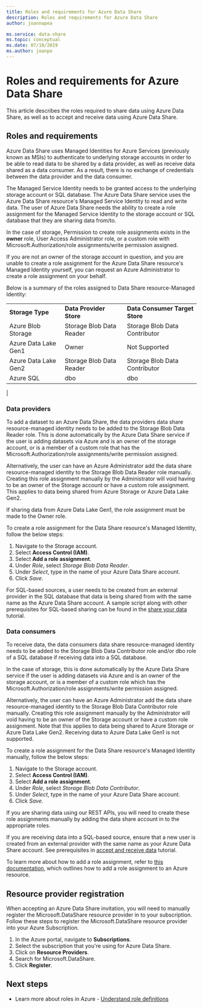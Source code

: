 ```yaml
---
title: Roles and requirements for Azure Data Share   
description: Roles and requirements for Azure Data Share   
author: joannapea

ms.service: data-share
ms.topic: conceptual
ms.date: 07/10/2019
ms.author: joanpo
---
```


# Roles and requirements for Azure Data Share 

This article describes the roles required to share data using Azure Data Share, as well as to accept and receive data using Azure Data Share. 

## Roles and requirements

Azure Data Share uses Managed Identities for Azure Services (previously known as MSIs) to authenticate to underlying storage accounts in order to be able to read data to be shared by a data provider, as well as receive data shared as a data consumer. As a result, there is no exchange of credentials between the data provider and the data consumer. 

The Managed Service Identity needs to be granted access to the underlying storage account or SQL database. The Azure Data Share service uses the Azure Data Share resource's Managed Service Identity to read and write data. The user of Azure Data Share needs the ability to create a role assignment for the Managed Service Identity to the storage account or SQL database that they are sharing data from/to. 

In the case of storage, Permission to create role assignments exists in the **owner** role, User Access Administrator role, or a custom role with Microsoft.Authorization/role assignments/write permission assigned. 

If you are not an owner of the storage account in question, and you are unable to create a role assignment for the Azure Data Share resource's Managed Identity yourself, you can request an Azure Administrator to create a role assignment on your behalf. 

Below is a summary of the roles assigned to Data Share resource-Managed Identity:

| |  |  |
|---|---|---|
|**Storage Type**|**Data Provider Store**|**Data Consumer Target Store**|
|Azure Blob Storage| Storage Blob Data Reader | Storage Blob Data Contributor
|Azure Data Lake Gen1 | Owner | Not Supported
|Azure Data Lake Gen2 | Storage Blob Data Reader | Storage Blob Data Contributor
|Azure SQL | dbo | dbo 
|

### Data providers 
To add a dataset to an Azure Data Share, the data providers data share resource-managed identity needs to be added to the Storage Blob Data Reader role. This is done automatically by the Azure Data Share service if the user is adding datasets via Azure and is an owner of the storage account, or is a member of a custom role that has the Microsoft.Authorization/role assignments/write permission assigned. 

Alternatively, the user can have an Azure Administrator add the data share resource-managed identity to the Storage Blob Data Reader role manually. Creating this role assignment manually by the Administrator will void having to be an owner of the Storage account or have a custom role assignment. This applies to data being shared from Azure Storage or Azure Data Lake Gen2. 

If sharing data from Azure Data Lake Gen1, the role assignment must be made to the Owner role. 

To create a role assignment for the Data Share resource's Managed Identity, follow the below steps:

1. Navigate to the Storage account.
1. Select **Access Control (IAM)**.
1. Select **Add a role assignment**.
1. Under *Role*, select *Storage Blob Data Reader*.
1. Under *Select*, type in the name of your Azure Data Share account.
1. Click *Save*.

For SQL-based sources, a user needs to be created from an external provider in the SQL database that data is being shared from with the same name as the Azure Data Share account. A sample script along with other prerequisites for SQL-based sharing can be found in the [share your data](share-your-data.md) tutorial. 

### Data consumers
To receive data, the data consumers data share resource-managed identity needs to be added to the Storage Blob Data Contributor role and/or dbo role of a SQL database if receiving data into a SQL database. 

In the case of storage, this is done automatically by the Azure Data Share service if the user is adding datasets via Azure and is an owner of the storage account, or is a member of a custom role which has the Microsoft.Authorization/role assignments/write permission assigned. 

Alternatively, the user can have an Azure Administrator add the data share resource-managed identity to the Storage Blob Data Contributor role manually. Creating this role assignment manually by the Administrator will void having to be an owner of the Storage account or have a custom role assignment. Note that this applies to data being shared to Azure Storage or Azure Data Lake Gen2. Receiving data to Azure Data Lake Gen1 is not supported. 

To create a role assignment for the Data Share resource's Managed Identity manually, follow the below steps:

1. Navigate to the Storage account.
1. Select **Access Control (IAM)**.
1. Select **Add a role assignment**.
1. Under *Role*, select *Storage Blob Data Contributor*. 
1. Under *Select*, type in the name of your Azure Data Share account.
1. Click *Save*.

If you are sharing data using our REST APIs, you will need to create these role assignments manually by adding the data share account in to the appropriate roles. 

If you are receiving data into a SQL-based source, ensure that a new user is created from an external provider with the same name as your Azure Data Share account. See prerequisites in [accept and receive data](subscribe-to-data-share.md) tutorial. 

To learn more about how to add a role assignment, refer to [this documentation,](https://docs.microsoft.com/azure/role-based-access-control/role-assignments-portal#add-a-role-assignment) which outlines how to add a role assignment to an Azure resource. 

## Resource provider registration 

When accepting an Azure Data Share invitation, you will need to manually register the Microsoft.DataShare resource provider in to your subscription. Follow these steps to register the Microsoft.DataShare resource provider into your Azure Subscription. 

1. In the Azure portal, navigate to **Subscriptions**.
1. Select the subscription that you're using for Azure Data Share.
1. Click on **Resource Providers**.
1. Search for Microsoft.DataShare.
1. Click **Register**.

## Next steps

- Learn more about roles in Azure - [Understand role definitions](../role-based-access-control/role-definitions.md)

